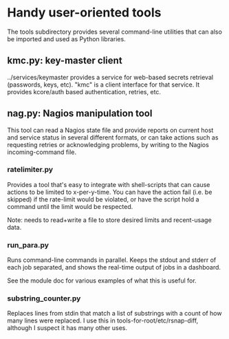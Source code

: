 
# Handy user-oriented tools

The tools subdirectory provides several command-line utilities that can also
be imported and used as Python libraries.


## kmc.py: key-master client

../services/keymaster provides a service for web-based secrets retrieval
(passwords, keys, etc).  "kmc" is a client interface for that service.  It
provides kcore/auth based authentication, retries, etc.


## nag.py: Nagios manipulation tool

This tool can read a Nagios state file and provide reports on current host and
service status in several different formats, or can take actions such as
requesting retries or acknowledging problems, by writing to the Nagios
incoming-command file.


### ratelimiter.py

Provides a tool that's easy to integrate with shell-scripts that can cause
actions to be limited to x-per-y-time.  You can have the action fail (i.e. be
skipped) if the rate-limit would be violated, or have the script hold a
command until the limit would be respected.

Note: needs to read+write a file to store desired limits and recent-usage
data.


### run_para.py

Runs command-line commands in parallel.  Keeps the stdout and stderr of each
job separated, and shows the real-time output of jobs in a dashboard.

See the module doc for various examples of what this is useful for.


### substring_counter.py

Replaces lines from stdin that match a list of substrings with a count of how
many lines were replaced.  I use this in tools-for-root/etc/rsnap-diff,
although I suspect it has many other uses.

